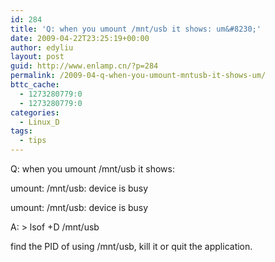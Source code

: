 ```yaml
---
id: 284
title: 'Q: when you umount /mnt/usb it shows: um&#8230;'
date: 2009-04-22T23:25:19+00:00
author: edyliu
layout: post
guid: http://www.enlamp.cn/?p=284
permalink: /2009-04-q-when-you-umount-mntusb-it-shows-um/
bttc_cache:
  - 1273280779:0
  - 1273280779:0
categories:
  - Linux_D
tags:
  - tips
---
```

Q: when you umount /mnt/usb it shows:
  
umount: /mnt/usb: device is busy
  
umount: /mnt/usb: device is busy

A: > lsof +D /mnt/usb
  
find the PID of using /mnt/usb, kill it or quit the application.